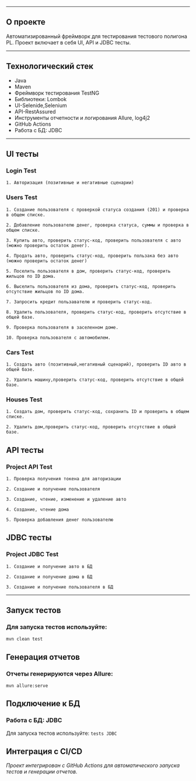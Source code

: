 ___
## О проекте
Автоматизированный фреймворк для тестирования тестового полигона PL. Проект включает в себя UI, API и JDBC тесты.
___
## Технологический стек
* Java
* Maven
* Фреймворк тестирования TestNG
* Библиотеки: Lombok
* UI-Selenide,Selenium
* API-RestAssured
* Инструменты отчетности и логирования Allure, log4j2
* GitHub Actions
* Работа с БД: JDBC
___
## UI тесты
### Login Test
```
1. Авторизация (позитивные и негативные сценарии)

```
### Users Test
```
1. Создание пользователя с проверкой статуса создания (201) и проверка в общем списке.

2. Добавление пользователю денег, проверка статуса, суммы и проверка в общем списке.

3. Купить авто, проверить статус-код, проверить пользователя с авто (можно проверить остаток денег).

4. Продать авто, проверить статус-код, проверить пользака без авто (можно проверить остаток денег)

5. Поселить пользователя в дом, проверить статус-код, проверить жильцов по ID дома.

6. Выселить пользователя из дома, проверить статус-код, проверить отсутствие жильцов по ID дома.

7. Запросить кредит пользавателю и проверить статус-код.

8. Удалить пользователя, проверить статус-код, проверить отсутствие в общей базе.

9. Проверка пользователя в заселенном доме.

10. Проверка пользователя с автомобилем.

```
### Cars Test
```
1. Создать авто (позитивный,негативный сценарий), проверить ID авто в общей базе.

2. Удалить машину,проверить статус-код, проверить отсутствие в общей базе.

```
### Houses Test
```
1. Создать дом, проверить статус-код, сохранить ID и проверить в общем списке.

2. Удалить дом,проверить статус-код, проверить отсутствие в общей базе.

```
## API тесты
### Project API Test
```
1. Проверка получения токена для авторизации

2. Создание и получение пользователя

3. Создание, чтение, изменение и удаление авто

4. Создание, чтение дома

5. Проверка добавления денег пользователю

```
## JDBC тесты
### Project JDBC Test
```
1. Создание и получение авто в БД

2. Создание и получение дома в БД

3. Создание и получение пользователя в БД

```
___
## Запуск тестов
### Для запуска тестов используйте:
``` mvn clean test ```

## Генерация отчетов
### Отчеты генерируются через Allure:
``` mvn allure:serve ```

## Подключение к БД
### Работа с БД: JDBC
Для запуска тестов используйте:
``` tests JDBC ```

## Интеграция с CI/CD
*Проект интегрирован с GitHub Actions для автоматического запуска тестов и генерации отчетов.*